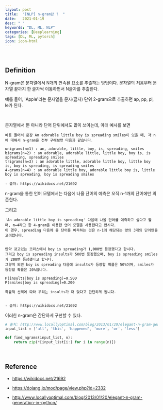 ```yaml
---
layout: post
title:  "[NLP] n-gram란 ?  "
date:   2021-01-19
desc: " "
keywords: "DL, ML, NLP"
categories: [Deeplearning]
tags: [DL, ML, pytorch]
icon: icon-html
---
```


<br>

## Definition


N-gram은 문자열에서 N개의 연속된 요소를 추출하는 방법이다. 문자열의 처음부터 문자열 끝까지 한 글자씩 이동하면서 N글자를 추출한다.


예를 들어, 'Apple'라는 문자열을 문자(글자) 단위 2-gram으로 추출하면  ap, pp, pl, le가 된다.


<br>


문자열에서 뿐 아니라 단어 단위에서도 많이 쓰이는데, 아래 예시를 보면


```
예를 들어서 문장 An adorable little boy is spreading smiles이 있을 때, 각 n에 대해서 n-gram을 전부 구해보면 다음과 같습니다.

unigrams(n=1) : an, adorable, little, boy, is, spreading, smiles
bigrams(n=2) : an adorable, adorable little, little boy, boy is, is spreading, spreading smiles
trigrams(n=3) : an adorable little, adorable little boy, little boy is, boy is spreading, is spreading smiles
4-grams(n=4) : an adorable little boy, adorable little boy is, little boy is spreading, boy is spreading smiles

- 출처: https://wikidocs.net/21692
```


n-gram을 통한 언어 모델에서는 다음에 나올 단어의 예측은 오직 n-1개의 단어에만 의존한다.

그리고



```
'An adorable little boy is spreading' 다음에 나올 단어를 예측하고 싶다고 할 때, n=4라고 한 4-gram을 이용한 언어 모델을 사용한다고 합시다.
이 경우, spreading 다음에 올 단어를 예측하는 것은 n-1에 해당되는 앞의 3개의 단어만을 고려합니다.


만약 갖고있는 코퍼스에서 boy is spreading가 1,000번 등장했다고 합시다.
그리고 boy is spreading insults가 500번 등장했으며, boy is spreading smiles가 200번 등장했다고 합시다.
그렇게 되면 boy is spreading 다음에 insults가 등장할 확률은 50%이며, smiles가 등장할 확률은 20%입니다.

P(insults|boy is spreading)=0.500
P(smiles|boy is spreading)=0.200

확률적 선택에 따라 우리는 insults가 더 맞다고 판단하게 됩니다.


- 출처: https://wikidocs.net/21692
```



이러한 n-gram은 간단하게 구현할 수 있다.

```python
# 출처: http://www.locallyoptimal.com/blog/2013/01/20/elegant-n-gram-generation-in-python/
input_list = ['all', 'this', 'happened', 'more', 'or', 'less']

def find_ngrams(input_list, n):
    return zip(*[input_list[i:] for i in range(n)])
```


<br>


## Reference


- https://wikidocs.net/21692

- https://dojang.io/mod/page/view.php?id=2332


- http://www.locallyoptimal.com/blog/2013/01/20/elegant-n-gram-generation-in-python/
